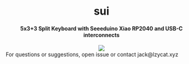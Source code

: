 <div align="center">
  <h1>sui</h1>
  <h4>5x3+3 Split Keyboard with Seeeduino Xiao RP2040 and USB-C interconnects</h4>
  
  <img src="https://imgur.com/a/fFolRPQ">
</div>
For questions or suggestions, open issue or contact jack@lzycat.xyz
